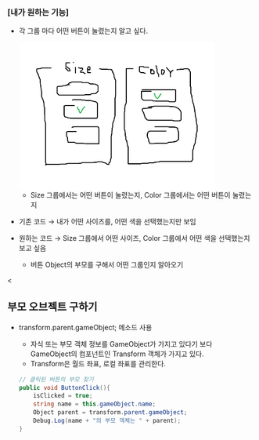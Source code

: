 ### [내가 원하는 기능]

- 각 그룹 마다 어떤 버튼이 눌렸는지 알고 싶다.
    
    <img src='resources/parent.png' width='400px' align='center'>
    
    - Size 그룹에서는 어떤 버튼이 눌렸는지, Color 그룹에서는 어떤 버튼이 눌렸는지
    
- 기존 코드 → 내가 어떤 사이즈를, 어떤 색을 선택했는지만 보임
- 원하는 코드 → Size 그룹에서 어떤 사이즈, Color 그룹에서 어떤 색을 선택했는지 보고 싶음
    - 버튼 Object의 부모를 구해서 어떤 그룹인지 알아오기

<

## 부모 오브젝트 구하기

- transform.parent.gameObject; 메소드 사용
    - 자식 또는 부모 객체 정보를 GameObject가 가지고 있다기 보다 GameObject의 컴포넌트인 Transform 객체가 가지고 있다.
    - Transform은 월드 좌표, 로컬 좌표를 관리한다.
    
    ```csharp
    // 클릭된 버튼의 부모 찾기
    public void ButtonClick(){
    	isClicked = true;
    	string name = this.gameObject.name;
    	Object parent = transform.parent.gameObject;
    	Debug.Log(name + "의 부모 객체는 " + parent);
    }
    ```
